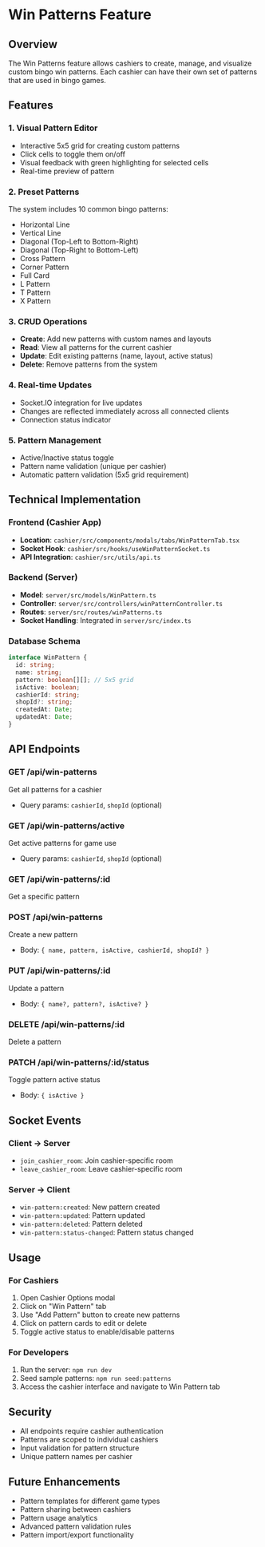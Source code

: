 # Win Patterns Feature

## Overview
The Win Patterns feature allows cashiers to create, manage, and visualize custom bingo win patterns. Each cashier can have their own set of patterns that are used in bingo games.

## Features

### 1. Visual Pattern Editor
- Interactive 5x5 grid for creating custom patterns
- Click cells to toggle them on/off
- Visual feedback with green highlighting for selected cells
- Real-time preview of pattern

### 2. Preset Patterns
The system includes 10 common bingo patterns:
- Horizontal Line
- Vertical Line
- Diagonal (Top-Left to Bottom-Right)
- Diagonal (Top-Right to Bottom-Left)
- Cross Pattern
- Corner Pattern
- Full Card
- L Pattern
- T Pattern
- X Pattern

### 3. CRUD Operations
- **Create**: Add new patterns with custom names and layouts
- **Read**: View all patterns for the current cashier
- **Update**: Edit existing patterns (name, layout, active status)
- **Delete**: Remove patterns from the system

### 4. Real-time Updates
- Socket.IO integration for live updates
- Changes are reflected immediately across all connected clients
- Connection status indicator

### 5. Pattern Management
- Active/Inactive status toggle
- Pattern name validation (unique per cashier)
- Automatic pattern validation (5x5 grid requirement)

## Technical Implementation

### Frontend (Cashier App)
- **Location**: `cashier/src/components/modals/tabs/WinPatternTab.tsx`
- **Socket Hook**: `cashier/src/hooks/useWinPatternSocket.ts`
- **API Integration**: `cashier/src/utils/api.ts`

### Backend (Server)
- **Model**: `server/src/models/WinPattern.ts`
- **Controller**: `server/src/controllers/winPatternController.ts`
- **Routes**: `server/src/routes/winPatterns.ts`
- **Socket Handling**: Integrated in `server/src/index.ts`

### Database Schema
```typescript
interface WinPattern {
  id: string;
  name: string;
  pattern: boolean[][]; // 5x5 grid
  isActive: boolean;
  cashierId: string;
  shopId?: string;
  createdAt: Date;
  updatedAt: Date;
}
```

## API Endpoints

### GET /api/win-patterns
Get all patterns for a cashier
- Query params: `cashierId`, `shopId` (optional)

### GET /api/win-patterns/active
Get active patterns for game use
- Query params: `cashierId`, `shopId` (optional)

### GET /api/win-patterns/:id
Get a specific pattern

### POST /api/win-patterns
Create a new pattern
- Body: `{ name, pattern, isActive, cashierId, shopId? }`

### PUT /api/win-patterns/:id
Update a pattern
- Body: `{ name?, pattern?, isActive? }`

### DELETE /api/win-patterns/:id
Delete a pattern

### PATCH /api/win-patterns/:id/status
Toggle pattern active status
- Body: `{ isActive }`

## Socket Events

### Client → Server
- `join_cashier_room`: Join cashier-specific room
- `leave_cashier_room`: Leave cashier-specific room

### Server → Client
- `win-pattern:created`: New pattern created
- `win-pattern:updated`: Pattern updated
- `win-pattern:deleted`: Pattern deleted
- `win-pattern:status-changed`: Pattern status changed

## Usage

### For Cashiers
1. Open Cashier Options modal
2. Click on "Win Pattern" tab
3. Use "Add Pattern" button to create new patterns
4. Click on pattern cards to edit or delete
5. Toggle active status to enable/disable patterns

### For Developers
1. Run the server: `npm run dev`
2. Seed sample patterns: `npm run seed:patterns`
3. Access the cashier interface and navigate to Win Pattern tab

## Security
- All endpoints require cashier authentication
- Patterns are scoped to individual cashiers
- Input validation for pattern structure
- Unique pattern names per cashier

## Future Enhancements
- Pattern templates for different game types
- Pattern sharing between cashiers
- Pattern usage analytics
- Advanced pattern validation rules
- Pattern import/export functionality 